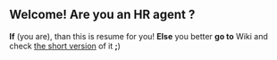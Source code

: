 ## Welcome! Are you an HR agent ?
**If** (you are), than this is resume for you!
**Else** you better **go to** Wiki and check [the short version](https://github.com/unomns/resume/wiki) of it **;**)

